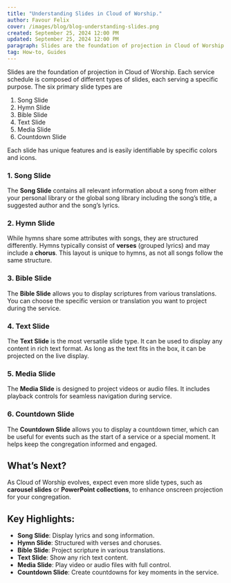 ```yaml
---
title: "Understanding Slides in Cloud of Worship."
author: Favour Felix
cover: /images/blog/blog-understanding-slides.png
created: September 25, 2024 12:00 PM
updated: September 25, 2024 12:00 PM
paragraph: Slides are the foundation of projection in Cloud of Worship. Each service schedule is composed of different types of slides, each serving a specific purpose. The six primary slide types are song slides, hymn slides, bible slides, text slides, media slides, and countdown slides.
tag: How-to, Guides
---
```


Slides are the foundation of projection in Cloud of Worship. Each service schedule is composed of different types of slides, each serving a specific purpose. The six primary slide types are

1. Song Slide
2. Hymn Slide
3. Bible Slide
4. Text Slide
5. Media Slide
6. Countdown Slide

Each slide has unique features and is easily identifiable by specific colors and icons.

### 1. Song Slide

The **Song Slide** contains all relevant information about a song from either your personal library or the global song library including the song’s title, a suggested author and the song’s lyrics.

### 2. Hymn Slide

While hymns share some attributes with songs, they are structured differently. Hymns typically consist of **verses** (grouped lyrics) and may include a **chorus**. This layout is unique to hymns, as not all songs follow the same structure.

### 3. Bible Slide

The **Bible Slide** allows you to display scriptures from various translations. You can choose the specific version or translation you want to project during the service.

### 4. Text Slide

The **Text Slide** is the most versatile slide type. It can be used to display any content in rich text format. As long as the text fits in the box, it can be projected on the live display.

### 5. Media Slide

The **Media Slide** is designed to project videos or audio files. It includes playback controls for seamless navigation during service.

### 6. Countdown Slide

The **Countdown Slide** allows you to display a countdown timer, which can be useful for events such as the start of a service or a special moment. It helps keep the congregation informed and engaged.

## What’s Next?

As Cloud of Worship evolves, expect even more slide types, such as **carousel slides** or **PowerPoint collections**, to enhance onscreen projection for your congregation.

## Key Highlights:

- **Song Slide**: Display lyrics and song information.
- **Hymn Slide**: Structured with verses and choruses.
- **Bible Slide**: Project scripture in various translations.
- **Text Slide**: Show any rich text content.
- **Media Slide**: Play video or audio files with full control.
- **Countdown Slide**: Create countdowns for key moments in the service.